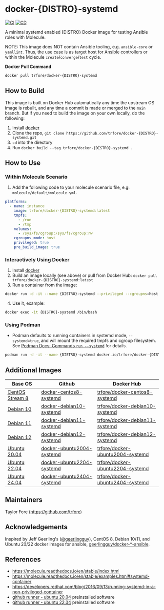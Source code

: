 # docker-{DISTRO}-systemd

[![CI](https://github.com/trfore/docker-image/actions/workflows/ci.yml/badge.svg?branch=main)](https://github.com/trfore/docker-image/actions/workflows/ci.yml)
[![CD](https://github.com/trfore/docker-image/actions/workflows/cd.yml/badge.svg?branch=main)](https://github.com/trfore/docker-image/actions/workflows/cd.yml)

A minimal systemd enabled {DISTRO} Docker image for testing Ansible roles with Molecule.

NOTE: This image does NOT contain Ansible tooling, e.g. `ansible-core` or `yamllint`. Thus, the use case is as target host for Ansible controllers or within the Molecule `create`/`converge`/`test` cycle.

**Docker Pull Command**

```sh
docker pull trfore/docker-{DISTRO}-systemd
```

## How to Build

This image is built on Docker Hub automatically any time the upstream OS image is rebuilt, and any time a commit is made or merged to the `main` branch. But if you need to build the image on your own locally, do the following:

1. Install [docker]
2. Clone the repo, `git clone https://github.com/trfore/docker-{DISTRO}-systemd.git`
3. `cd` into the directory
4. Run `docker build --tag trfore/docker-{DISTRO}-systemd .`

## How to Use

### Within Molecule Scenario

1. Add the following code to your molecule scenario file, e.g. `molecule/default/molecule.yml`.

```yaml
platforms:
  - name: instance
    image: trfore/docker-{DISTRO}-systemd:latest
    tmpfs:
      - /run
      - /tmp
    volumes:
      - /sys/fs/cgroup:/sys/fs/cgroup:rw
    cgroupns_mode: host
    privileged: true
    pre_build_image: true
```

### Interactively Using Docker

1. Install [docker]
2. Build an image locally (see above) or pull from Docker Hub: `docker pull trfore/docker-{DISTRO}-systemd:latest`
3. Run a container from the image:

```sh
docker run -d -it --name {DISTRO}-systemd --privileged --cgroupns=host --tmpfs=/run --tmpfs=/tmp --volume=/sys/fs/cgroup:/sys/fs/cgroup:rw trfore/docker-{DISTRO}-systemd:latest
```

4. Use it, example:

```sh
docker exec -it {DISTRO}-systemd /bin/bash
```

### Using Podman

- Podman defaults to running containers in systemd mode, `--systemd=true`, and will mount the required tmpfs and cgroup filesystem. See [Podman Docs: Commands `run --systemd`] for details.

```sh
podman run -d -it --name {DISTRO}-systemd docker.io/trfore/docker-{DISTRO}-systemd:latest
```

## Additional Images

| Base OS                          | Github                      | Docker Hub                         |
| -------------------------------- | --------------------------- | ---------------------------------- |
| [CentOS Stream 8][centos-stream] | [docker-centos8-systemd]    | [trfore/docker-centos8-systemd]    |
| [Debian 10][debian]              | [docker-debian10-systemd]   | [trfore/docker-debian10-systemd]   |
| [Debian 11][debian]              | [docker-debian11-systemd]   | [trfore/docker-debian11-systemd]   |
| [Debian 12][debian]              | [docker-debian12-systemd]   | [trfore/docker-debian12-systemd]   |
| [Ubuntu 20.04][ubuntu]           | [docker-ubuntu2004-systemd] | [trfore/docker-ubuntu2004-systemd] |
| [Ubuntu 22.04][ubuntu]           | [docker-ubuntu2204-systemd] | [trfore/docker-ubuntu2204-systemd] |
| [Ubuntu 24.04][ubuntu]           | [docker-ubuntu2404-systemd] | [trfore/docker-ubuntu2404-systemd] |

## Maintainers

Taylor Fore (https://github.com/trfore)

## Acknowledgements

Inspired by Jeff Geerling's ([@geerlingguy](https://github.com/geerlingguy)), CentOS 8, Debian 10/11, and Ubuntu 20/22 docker images for ansible, [geerlingguy/docker-\*-ansible](https://github.com/geerlingguy?tab=repositories&q=docker-ansible).

## References

- https://molecule.readthedocs.io/en/stable/index.html
- https://molecule.readthedocs.io/en/stable/examples.html#systemd-container
- https://developers.redhat.com/blog/2016/09/13/running-systemd-in-a-non-privileged-container
- [github runner - ubuntu 20.04] preinstalled software
- [github runner - ubuntu 22.04] preinstalled software

[alpine]: https://hub.docker.com/_/alpine/
[centos]: https://hub.docker.com/_/centos/
[centos-stream]: https://quay.io/repository/centos/centos?tab=tags
[debian]: https://hub.docker.com/_/debian/
[docker]: https://docs.docker.com/engine/installation/
[rocky]: https://hub.docker.com/r/rockylinux/
[ubuntu]: https://hub.docker.com/_/ubuntu/
[docker-centos8-systemd]: https://github.com/trfore/docker-centos8-systemd/blob/main/Dockerfile
[docker-debian10-systemd]: https://github.com/trfore/docker-debian10-systemd/blob/main/Dockerfile
[docker-debian11-systemd]: https://github.com/trfore/docker-debian11-systemd/blob/main/Dockerfile
[docker-debian12-systemd]: https://github.com/trfore/docker-debian11-systemd/blob/main/Dockerfile
[docker-ubuntu2004-systemd]: https://github.com/trfore/docker-ubuntu2004-systemd/blob/main/Dockerfile
[docker-ubuntu2204-systemd]: https://github.com/trfore/docker-ubuntu2204-systemd/blob/main/Dockerfile
[docker-ubuntu2404-systemd]: https://github.com/trfore/docker-ubuntu2404-systemd/blob/main/Dockerfile
[trfore/docker-centos8-systemd]: https://hub.docker.com/r/trfore/docker-centos8-systemd
[trfore/docker-debian10-systemd]: https://hub.docker.com/r/trfore/docker-debian10-systemd
[trfore/docker-debian11-systemd]: https://hub.docker.com/r/trfore/docker-debian11-systemd
[trfore/docker-debian12-systemd]: https://hub.docker.com/r/trfore/docker-debian12-systemd
[trfore/docker-ubuntu2004-systemd]: https://hub.docker.com/r/trfore/docker-ubuntu2004-systemd
[trfore/docker-ubuntu2204-systemd]: https://hub.docker.com/r/trfore/docker-ubuntu2204-systemd
[trfore/docker-ubuntu2404-systemd]: https://hub.docker.com/r/trfore/docker-ubuntu2404-systemd
[github runner - ubuntu 20.04]: https://github.com/actions/runner-images/blob/main/images/linux/Ubuntu2004-Readme.md
[github runner - ubuntu 22.04]: https://github.com/actions/runner-images/blob/main/images/linux/Ubuntu2204-Readme.md
[Podman Docs: Commands `run --systemd`]: https://docs.podman.io/en/latest/markdown/podman-run.1.html#systemd-true-false-always
